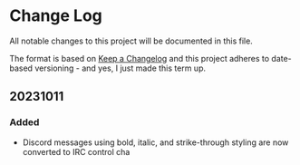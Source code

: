 
# Change Log
All notable changes to this project will be documented in this file.
 
The format is based on [Keep a Changelog](http://keepachangelog.com/)
and this project adheres to date-based versioning - and yes, I just made this term up.
 
## 20231011
### Added
- Discord messages using bold, italic, and strike-through styling are now converted to IRC control cha

